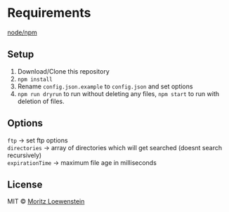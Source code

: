 # Requirements
[node/npm](https://nodejs.org/en/)

## Setup
1. Download/Clone this repository
2. `npm install`
3. Rename `config.json.example` to `config.json` and set options
4. `npm run dryrun` to run without deleting any files, `npm start` to run with deletion of files.

## Options
`ftp` -> set ftp options  
`directories` -> array of directories which will get searched (doesnt search recursively)  
`expirationTime` -> maximum file age in milliseconds

## License

MIT © [Moritz Loewenstein](https://github.com/MoritzLoewenstein)
